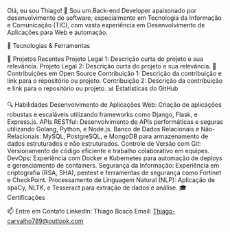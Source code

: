 Olá, eu sou Thiago! 👋
Sou um Back-end Developer apaixonado por desenvolvimento de software, especialmente em Tecnologia da Informação e Comunicação (TIC), com vasta experiência em Desenvolvimento de Aplicações para Web e automação.

🔧 Tecnologias & Ferramentas




🚀 Projetos Recentes
Projeto Legal 1: Descrição curta do projeto e sua relevância.
Projeto Legal 2: Descrição curta do projeto e sua relevância.
🌱 Contribuições em Open Source
Contribuição 1: Descrição da contribuição e link para o repositório ou projeto.
Contribuição 2: Descrição da contribuição e link para o repositório ou projeto.
📊 Estatísticas do GitHub


🔍 Habilidades
Desenvolvimento de Aplicações Web: Criação de aplicações robustas e escaláveis utilizando frameworks como Django, Flask, e Express.js.
APIs RESTful: Desenvolvimento de APIs performáticas e seguras utilizando Golang, Python, e Node.js.
Banco de Dados Relacionais e Não-Relacionais: MySQL, PostgreSQL, e MongoDB para armazenamento de dados estruturados e não estruturados.
Controle de Versão com Git: Versionamento de código eficiente e trabalho colaborativo em equipes.
DevOps: Experiência com Docker e Kubernetes para automação de deploys e gerenciamento de containers.
Segurança da Informação: Experiência em criptografia (RSA, SHA), pentest e ferramentas de segurança como Fortinet e CheckPoint.
Processamento de Linguagem Natural (NLP): Aplicação de spaCy, NLTK, e Tesseract para extração de dados e análise.
🎓 Certificações


📫 Entre em Contato
LinkedIn: Thiago Bosco
Email: Thiago-carvalho789@outlook.com

